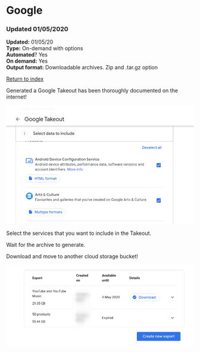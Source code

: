 # Google

### Updated 01/05/2020

**Updated:** 01/05/20 <br/>
**Type:** On-demand with options <br/>
**Automated**? Yes <br/>
**On demand:** Yes <br/>
**Output format:** Downloadable archives. Zip and .tar.gz option

[Return to index](https://github.com/danielrosehilljlm/CloudBackupApproaches)

<p>Generated a Google Takeout has been thoroughly documented on the internet!</p>

![google](/images/google1.png)

<p>Select the services that you want to include in the Takeout.</p>

<p>Wait for the archive to generate.

<p>Download and move to another cloud storage bucket!

![google](/images/google2.png)

